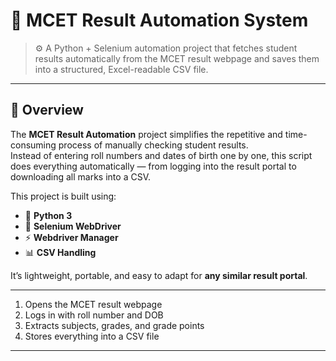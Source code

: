 # 🧠 MCET Result Automation System  
> ⚙️ A Python + Selenium automation project that fetches student results automatically from the MCET result webpage and saves them into a structured, Excel-readable CSV file.

---

## 🌟 Overview

The **MCET Result Automation** project simplifies the repetitive and time-consuming process of manually checking student results.  
Instead of entering roll numbers and dates of birth one by one, this script does everything automatically — from logging into the result portal to downloading all marks into a CSV.

This project is built using:
- 🐍 **Python 3**
- 🧭 **Selenium WebDriver**
- ⚡ **Webdriver Manager**
- 📊 **CSV Handling**

It’s lightweight, portable, and easy to adapt for **any similar result portal**.

---

1. Opens the MCET result webpage  
2. Logs in with roll number and DOB  
3. Extracts subjects, grades, and grade points  
4. Stores everything into a CSV file  

---

